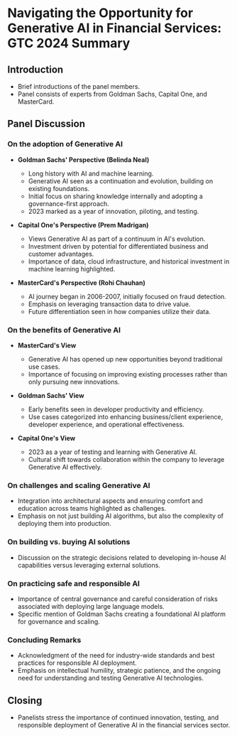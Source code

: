 # Navigating the Opportunity for Generative AI in Financial Services: GTC 2024 Summary

## Introduction
- Brief introductions of the panel members.
- Panel consists of experts from Goldman Sachs, Capital One, and MasterCard.

## Panel Discussion

### On the adoption of Generative AI
- **Goldman Sachs' Perspective (Belinda Neal)**
  - Long history with AI and machine learning.
  - Generative AI seen as a continuation and evolution, building on existing foundations.
  - Initial focus on sharing knowledge internally and adopting a governance-first approach.
  - 2023 marked as a year of innovation, piloting, and testing.

- **Capital One's Perspective (Prem Madrigan)**
  - Views Generative AI as part of a continuum in AI's evolution.
  - Investment driven by potential for differentiated business and customer advantages.
  - Importance of data, cloud infrastructure, and historical investment in machine learning highlighted.

- **MasterCard's Perspective (Rohi Chauhan)**
  - AI journey began in 2006-2007, initially focused on fraud detection.
  - Emphasis on leveraging transaction data to drive value.
  - Future differentiation seen in how companies utilize their data.

### On the benefits of Generative AI
- **MasterCard's View**
  - Generative AI has opened up new opportunities beyond traditional use cases.
  - Importance of focusing on improving existing processes rather than only pursuing new innovations.

- **Goldman Sachs' View**
  - Early benefits seen in developer productivity and efficiency.
  - Use cases categorized into enhancing business/client experience, developer experience, and operational effectiveness.

- **Capital One's View**
  - 2023 as a year of testing and learning with Generative AI.
  - Cultural shift towards collaboration within the company to leverage Generative AI effectively.

### On challenges and scaling Generative AI
- Integration into architectural aspects and ensuring comfort and education across teams highlighted as challenges.
- Emphasis on not just building AI algorithms, but also the complexity of deploying them into production.

### On building vs. buying AI solutions
- Discussion on the strategic decisions related to developing in-house AI capabilities versus leveraging external solutions.

### On practicing safe and responsible AI
- Importance of central governance and careful consideration of risks associated with deploying large language models.
- Specific mention of Goldman Sachs creating a foundational AI platform for governance and scaling.

### Concluding Remarks
- Acknowledgment of the need for industry-wide standards and best practices for responsible AI deployment.
- Emphasis on intellectual humility, strategic patience, and the ongoing need for understanding and testing Generative AI technologies.

## Closing
- Panelists stress the importance of continued innovation, testing, and responsible deployment of Generative AI in the financial services sector.